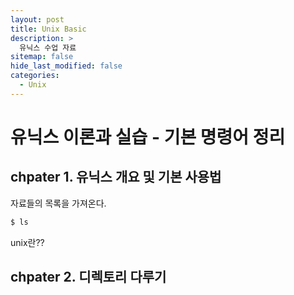 ```yaml
---
layout: post
title: Unix Basic
description: >
  유닉스 수업 자료
sitemap: false
hide_last_modified: false
categories:
  - Unix
---
```


# 유닉스 이론과 실습 - 기본 명령어 정리

## chpater 1. 유닉스 개요 및 기본 사용법

자료들의 목록을 가져온다.
```bash
$ ls
```

unix란??











## chpater 2. 디렉토리 다루기
